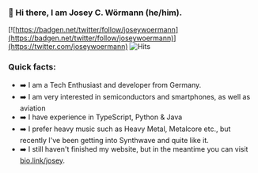 ### 👋 Hi there, I am Josey C. Wörmann (he/him).
[![https://badgen.net/twitter/follow/joseywoermann](https://badgen.net/twitter/follow/joseywoermann)](https://twitter.com/joseywoermann) ![Hits](https://hits.link/hits?url=https://github.com/joseywoermann&label=visits&bgRight=1D93DC)

### Quick facts:

- ➡️ I am a Tech Enthusiast and developer from Germany.
- ➡️ I am very interested in semiconductors and smartphones, as well as aviation
- ➡️ I have experience in TypeScript, Python & Java
- ➡️ I prefer heavy music such as Heavy Metal, Metalcore etc., but recently I've been getting into Synthwave and quite like it.
- ➡️ I still haven't finished my website, but in the meantime you can visit [bio.link/josey](https://bio.link/josey).

<!--

<br>

[![Discord Presence](https://lanyard-profile-readme.vercel.app/api/586206645592391711?bg=0D1117)](https://discord.com/users/586206645592391711)
-->
